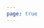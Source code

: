 ```yaml
---
page: true
---
```


<script setup>
import picture52 from './components/picture52.vue'
</script>

<picture52 />
